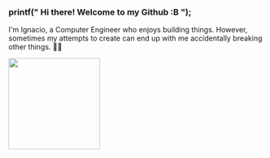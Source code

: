 ### printf(" Hi there! Welcome to my Github :B ");

 I'm Ignacio, a Computer Engineer who enjoys building things. However, sometimes my attempts to create can end up with me accidentally breaking other things. :ok_man:
  

<a href="https://github.com/ignssj">
<img height="180em" src="https://github-readme-stats.vercel.app/api?username=ignssj&show_icons=true&theme=dracula&include_all_commits=true&count_private=true"/>
</div>
  
  
